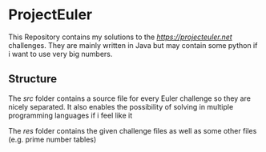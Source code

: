 # ProjectEuler
This Repository contains my solutions to the *https://projecteuler.net* challenges. They are mainly written in Java but may contain some python if i want to use very big numbers.

## Structure

The *src* folder contains a source file for every Euler challenge so they are nicely separated. It also enables the possibility of solving in multiple programming languages if i feel like it

The *res* folder contains the given challenge files as well as some other files (e.g. prime number tables) 
